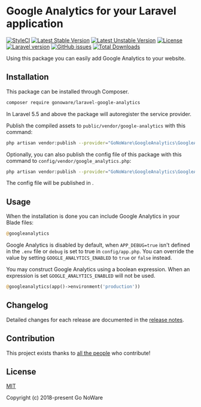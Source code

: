 # Google Analytics for your Laravel application
[![StyleCI](https://github.styleci.io/repos/144772780/shield)](https://github.styleci.io/repos/144772780)
[![Latest Stable Version](https://poser.pugx.org/gonoware/laravel-google-analytics/v/stable?format=flat-square)](https://packagist.org/packages/gonoware/laravel-google-analytics)
[![Latest Unstable Version](https://poser.pugx.org/gonoware/laravel-google-analytics/v/unstable?format=flat-square)](https://packagist.org/packages/gonoware/laravel-google-analytics)
[![License](https://poser.pugx.org/gonoware/laravel-google-analytics/license?format=flat-square)](https://packagist.org/packages/gonoware/laravel-google-analytics)
[![Laravel version](https://img.shields.io/badge/Laravel-^5.5-orange.svg?style=flat-square)](https://laravel.com/docs/5.5)
[![GitHub issues](https://img.shields.io/github/issues/gonoware/laravel-google-analytics.svg?style=flat-square)](https://github.com/gonoware/laravel-google-analytics/issues)
[![Total Downloads](https://poser.pugx.org/gonoware/laravel-google-analytics/downloads?format=flat-square)](https://packagist.org/packages/gonoware/laravel-google-analytics)

Using this package you can easily add Google Analytics to your website.


## Installation
This package can be installed through Composer.
```bash
composer require gonoware/laravel-google-analytics
```
In Laravel 5.5 and above the package will autoregister the service provider. 


Publish the compiled assets to `public/vendor/google-analytics` with this command:
```bash
php artisan vendor:publish --provider="GoNoWare\GoogleAnalytics\GoogleAnalyticsServiceProvider" --tag=public
```


Optionally, you can also publish the config file of this package with this command to `config/vendor/google_analytics.php`:
```bash
php artisan vendor:publish --provider="GoNoWare\GoogleAnalytics\GoogleAnalyticsServiceProvider" --tag=config
```
The config file will be published in .


## Usage
When the installation is done you can include Google Analytics in your Blade files:
```php
@googleanalytics
```
Google Analytics is disabled by default, when `APP_DEBUG=true` isn't defined in the 
`.env` file or `debug` is set to true in `config/app.php`.
You can override the value by setting `GOOGLE_ANALYTICS_ENABLED` to `true` or `false` instead.

You may construct Google Analytics using a boolean expression. When an expression is set
 `GOOGLE_ANALYTICS_ENABLED` will not be used.
```php
@googleanalytics(app()->environment('production'))
```


## Changelog
Detailed changes for each release are documented in the [release notes](https://github.com/gonoware/laravel-google-analytics/releases).


## Contribution
This project exists thanks to [all the people](https://github.com/gonoware/laravel-google-analytics/graphs/contributors) who contribute!


## License
[MIT](https://github.com/gonoware/laravel-google-analytics/blob/master/LICENSE)
 
Copyright (c) 2018-present Go NoWare
 
